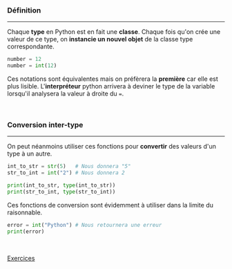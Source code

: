 ### Définition
---

Chaque **type** en Python est en fait une **classe**. Chaque fois qu'on crée une valeur de ce type, on **instancie un nouvel objet** de la classe type correspondante.

```python
number = 12
number = int(12)
```

Ces notations sont équivalentes mais on préfèrera la **première** car elle est plus lisible. L'**interpréteur** python arrivera à deviner le type de la variable lorsqu'il analysera la valeur à droite du `=`.

<br>

### Conversion inter-type
---

On peut néanmoins utiliser ces fonctions pour **convertir** des valeurs d'un type à un autre.

```python
int_to_str = str(5)   # Nous donnera "5"
str_to_int = int("2") # Nous donnera 2

print(int_to_str, type(int_to_str))
print(str_to_int, type(str_to_int))
```

Ces fonctions de conversion sont évidemment à utiliser dans la limite du raisonnable.

```python
error = int("Python") # Nous retournera une erreur
print(error)
```

<br>

[Exercices](../Exercices/Exercices%20-%20Les%20types.md)

